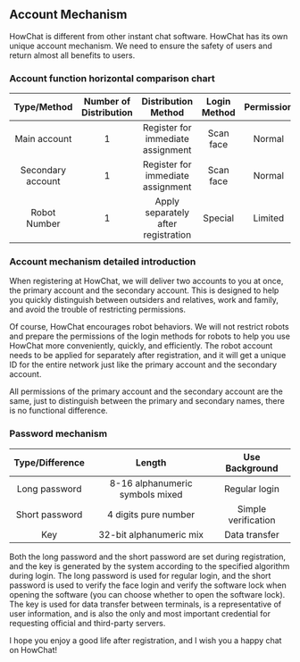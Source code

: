 ## Account Mechanism

HowChat is different from other instant chat software. HowChat has its own unique account mechanism. We need to ensure the safety of users and return almost all benefits to users.

### Account function horizontal comparison chart

| Type/Method | Number of Distribution | Distribution Method | Login Method | Permission |
| :-------: | :------: | :------------: | :------: | :----: |
| Main account | 1 | Register for immediate assignment | Scan face | Normal |
| Secondary account | 1 | Register for immediate assignment | Scan face | Normal |
| Robot Number | 1 | Apply separately after registration | Special | Limited |

### Account mechanism detailed introduction

When registering at HowChat, we will deliver two accounts to you at once, the primary account and the secondary account. This is designed to help you quickly distinguish between outsiders and relatives, work and family, and avoid the trouble of restricting permissions.

Of course, HowChat encourages robot behaviors. We will not restrict robots and prepare the permissions of the login methods for robots to help you use HowChat more conveniently, quickly, and efficiently. The robot account needs to be applied for separately after registration, and it will get a unique ID for the entire network just like the primary account and the secondary account.

All permissions of the primary account and the secondary account are the same, just to distinguish between the primary and secondary names, there is no functional difference.

### Password mechanism

| Type/Difference | Length | Use Background |
| :-------: | :--------------------: | :------: |
| Long password | 8-16 alphanumeric symbols mixed | Regular login |
| Short password | 4 digits pure number | Simple verification |
| Key | 32-bit alphanumeric mix | Data transfer |

Both the long password and the short password are set during registration, and the key is generated by the system according to the specified algorithm during login. The long password is used for regular login, and the short password is used to verify the face login and verify the software lock when opening the software (you can choose whether to open the software lock). The key is used for data transfer between terminals, is a representative of user information, and is also the only and most important credential for requesting official and third-party servers.

I hope you enjoy a good life after registration, and I wish you a happy chat on HowChat!